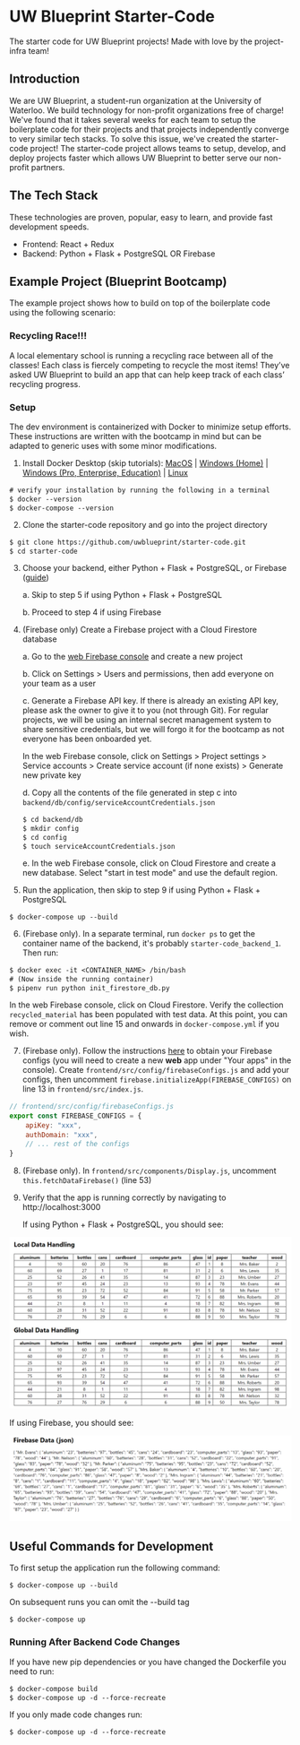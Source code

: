 # UW Blueprint Starter-Code

The starter code for UW Blueprint projects! Made with love by the project-infra team!

## Introduction

We are UW Blueprint, a student-run organization at the University of Waterloo. We
build technology for non-profit organizations free of charge! We've found that it
takes several weeks for each team to setup the boilerplate code for their projects
and that projects independently converge to very similar tech stacks. To solve
this issue, we've created the starter-code project! The starter-code project allows
teams to setup, develop, and deploy projects faster which allows UW Blueprint to
better serve our non-profit partners.

## The Tech Stack

These technologies are proven, popular, easy to learn, and provide fast development speeds.

- Frontend: React + Redux
- Backend: Python + Flask + PostgreSQL OR Firebase

## Example Project (Blueprint Bootcamp)

The example project shows how to build on top of the boilerplate code using
the following scenario:

### Recycling Race!!!

A local elementary school is running a recycling race between all of the classes!
Each class is fiercely competing to recycle the most items! They’ve asked UW
Blueprint to build an app that can help keep track of each class’ recycling progress.

### Setup

The dev environment is containerized with Docker to minimize setup efforts. These instructions are written with the bootcamp in mind but can be adapted to generic uses with some minor modifications.

1. Install Docker Desktop (skip tutorials): [MacOS](https://docs.docker.com/docker-for-mac/install/) | [Windows (Home)](https://docs.docker.com/docker-for-windows/install-windows-home/) | [Windows (Pro, Enterprise, Education)](https://docs.docker.com/docker-for-windows/install/) | [Linux](https://docs.docker.com/engine/install/#server)
```
# verify your installation by running the following in a terminal
$ docker --version
$ docker-compose --version
```

2. Clone the starter-code repository and go into the project directory
```
$ git clone https://github.com/uwblueprint/starter-code.git
$ cd starter-code
```

3. Choose your backend, either Python + Flask + PostgreSQL, or Firebase ([guide](docs/CREATING_A_PROJECT.md))

    a. Skip to step 5 if using Python + Flask + PostgreSQL
    
    b. Proceed to step 4 if using Firebase


4. (Firebase only) Create a Firebase project with a Cloud Firestore database

    a. Go to the [web Firebase console](https://console.firebase.google.com/) and create a new project

    b. Click on Settings > Users and permissions, then add everyone on your team as a user

    c. Generate a Firebase API key. If there is already an existing API key, please ask the owner to give it to you (not through Git). For regular projects, we will be using an internal secret management system to share sensitive credentials, but we will forgo it for the bootcamp as not everyone has been onboarded yet.

    In the web Firebase console, click on Settings > Project settings > Service accounts > Create service account (if none exists) > Generate new private key

    d. Copy all the contents of the file generated in step c into `backend/db/config/serviceAccountCredentials.json`
    ```
    $ cd backend/db
    $ mkdir config
    $ cd config
    $ touch serviceAccountCredentials.json
    ```

    e. In the web Firebase console, click on Cloud Firestore and create a new database. Select "start in test mode" and use the default region.

5. Run the application, then skip to step 9 if using Python + Flask + PostgreSQL
```
$ docker-compose up --build
```

6. (Firebase only). In a separate terminal, run `docker ps` to get the container name of the backend, it's probably `starter-code_backend_1`. Then run:
```
$ docker exec -it <CONTAINER_NAME> /bin/bash
# (Now inside the running container)
$ pipenv run python init_firestore_db.py
```
In the web Firebase console, click on Cloud Firestore. Verify the collection `recycled_material` has been populated with test data. At this point, you can remove or comment out line 15 and onwards in `docker-compose.yml` if you wish.

7. (Firebase only). Follow the instructions [here](https://support.google.com/firebase/answer/7015592) to obtain your Firebase configs (you will need to create a new **web** app under "Your apps" in the console). Create `frontend/src/config/firebaseConfigs.js` and add your configs, then uncomment `firebase.initializeApp(FIREBASE_CONFIGS)` on line 13 in `frontend/src/index.js`.
```js
// frontend/src/config/firebaseConfigs.js
export const FIREBASE_CONFIGS = {
    apiKey: "xxx",
    authDomain: "xxx",
    // ... rest of the configs
}
```

8. (Firebase only). In `frontend/src/components/Display.js`, uncomment `this.fetchDataFirebase()` (line 53)

9. Verify that the app is running correctly by navigating to http://localhost:3000

    If using Python + Flask + PostgreSQL, you should see:

![Complete PostgreSQL setup](docs/COMPLETE_SETUP_POSTGRESQL.png)

If using Firebase, you should see:

![Complete Firebase setup](docs/COMPLETE_SETUP_FIREBASE.png)

## Useful Commands for Development

To first setup the application run the following command:

```
$ docker-compose up --build
```

On subsequent runs you can omit the --build tag

```
$ docker-compose up
```

### Running After Backend Code Changes

If you have new pip dependencies or you have changed the Dockerfile you need to run:

```
$ docker-compose build
$ docker-compose up -d --force-recreate
```

If you only made code changes run:

```
$ docker-compose up -d --force-recreate
```
